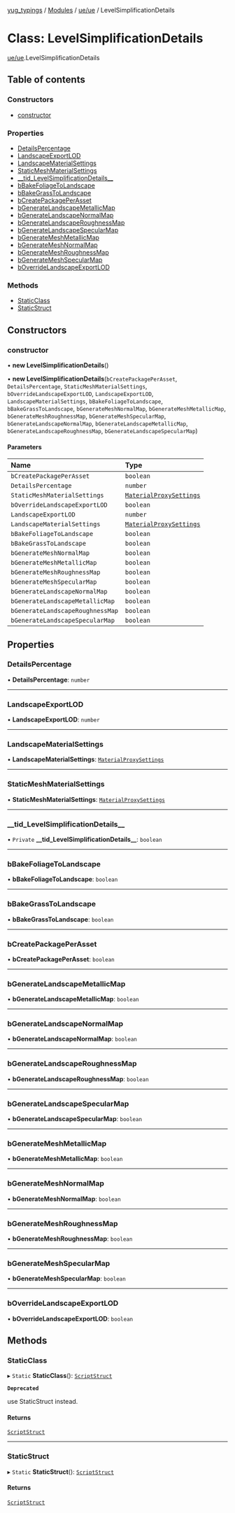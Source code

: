 [yug_typings](../README.md) / [Modules](../modules.md) / [ue/ue](../modules/ue_ue.md) / LevelSimplificationDetails

# Class: LevelSimplificationDetails

[ue/ue](../modules/ue_ue.md).LevelSimplificationDetails

## Table of contents

### Constructors

- [constructor](ue_ue.LevelSimplificationDetails.md#constructor)

### Properties

- [DetailsPercentage](ue_ue.LevelSimplificationDetails.md#detailspercentage)
- [LandscapeExportLOD](ue_ue.LevelSimplificationDetails.md#landscapeexportlod)
- [LandscapeMaterialSettings](ue_ue.LevelSimplificationDetails.md#landscapematerialsettings)
- [StaticMeshMaterialSettings](ue_ue.LevelSimplificationDetails.md#staticmeshmaterialsettings)
- [\_\_tid\_LevelSimplificationDetails\_\_](ue_ue.LevelSimplificationDetails.md#__tid_levelsimplificationdetails__)
- [bBakeFoliageToLandscape](ue_ue.LevelSimplificationDetails.md#bbakefoliagetolandscape)
- [bBakeGrassToLandscape](ue_ue.LevelSimplificationDetails.md#bbakegrasstolandscape)
- [bCreatePackagePerAsset](ue_ue.LevelSimplificationDetails.md#bcreatepackageperasset)
- [bGenerateLandscapeMetallicMap](ue_ue.LevelSimplificationDetails.md#bgeneratelandscapemetallicmap)
- [bGenerateLandscapeNormalMap](ue_ue.LevelSimplificationDetails.md#bgeneratelandscapenormalmap)
- [bGenerateLandscapeRoughnessMap](ue_ue.LevelSimplificationDetails.md#bgeneratelandscaperoughnessmap)
- [bGenerateLandscapeSpecularMap](ue_ue.LevelSimplificationDetails.md#bgeneratelandscapespecularmap)
- [bGenerateMeshMetallicMap](ue_ue.LevelSimplificationDetails.md#bgeneratemeshmetallicmap)
- [bGenerateMeshNormalMap](ue_ue.LevelSimplificationDetails.md#bgeneratemeshnormalmap)
- [bGenerateMeshRoughnessMap](ue_ue.LevelSimplificationDetails.md#bgeneratemeshroughnessmap)
- [bGenerateMeshSpecularMap](ue_ue.LevelSimplificationDetails.md#bgeneratemeshspecularmap)
- [bOverrideLandscapeExportLOD](ue_ue.LevelSimplificationDetails.md#boverridelandscapeexportlod)

### Methods

- [StaticClass](ue_ue.LevelSimplificationDetails.md#staticclass)
- [StaticStruct](ue_ue.LevelSimplificationDetails.md#staticstruct)

## Constructors

### constructor

• **new LevelSimplificationDetails**()

• **new LevelSimplificationDetails**(`bCreatePackagePerAsset`, `DetailsPercentage`, `StaticMeshMaterialSettings`, `bOverrideLandscapeExportLOD`, `LandscapeExportLOD`, `LandscapeMaterialSettings`, `bBakeFoliageToLandscape`, `bBakeGrassToLandscape`, `bGenerateMeshNormalMap`, `bGenerateMeshMetallicMap`, `bGenerateMeshRoughnessMap`, `bGenerateMeshSpecularMap`, `bGenerateLandscapeNormalMap`, `bGenerateLandscapeMetallicMap`, `bGenerateLandscapeRoughnessMap`, `bGenerateLandscapeSpecularMap`)

#### Parameters

| Name | Type |
| :------ | :------ |
| `bCreatePackagePerAsset` | `boolean` |
| `DetailsPercentage` | `number` |
| `StaticMeshMaterialSettings` | [`MaterialProxySettings`](ue_ue.MaterialProxySettings.md) |
| `bOverrideLandscapeExportLOD` | `boolean` |
| `LandscapeExportLOD` | `number` |
| `LandscapeMaterialSettings` | [`MaterialProxySettings`](ue_ue.MaterialProxySettings.md) |
| `bBakeFoliageToLandscape` | `boolean` |
| `bBakeGrassToLandscape` | `boolean` |
| `bGenerateMeshNormalMap` | `boolean` |
| `bGenerateMeshMetallicMap` | `boolean` |
| `bGenerateMeshRoughnessMap` | `boolean` |
| `bGenerateMeshSpecularMap` | `boolean` |
| `bGenerateLandscapeNormalMap` | `boolean` |
| `bGenerateLandscapeMetallicMap` | `boolean` |
| `bGenerateLandscapeRoughnessMap` | `boolean` |
| `bGenerateLandscapeSpecularMap` | `boolean` |

## Properties

### DetailsPercentage

• **DetailsPercentage**: `number`

___

### LandscapeExportLOD

• **LandscapeExportLOD**: `number`

___

### LandscapeMaterialSettings

• **LandscapeMaterialSettings**: [`MaterialProxySettings`](ue_ue.MaterialProxySettings.md)

___

### StaticMeshMaterialSettings

• **StaticMeshMaterialSettings**: [`MaterialProxySettings`](ue_ue.MaterialProxySettings.md)

___

### \_\_tid\_LevelSimplificationDetails\_\_

• `Private` **\_\_tid\_LevelSimplificationDetails\_\_**: `boolean`

___

### bBakeFoliageToLandscape

• **bBakeFoliageToLandscape**: `boolean`

___

### bBakeGrassToLandscape

• **bBakeGrassToLandscape**: `boolean`

___

### bCreatePackagePerAsset

• **bCreatePackagePerAsset**: `boolean`

___

### bGenerateLandscapeMetallicMap

• **bGenerateLandscapeMetallicMap**: `boolean`

___

### bGenerateLandscapeNormalMap

• **bGenerateLandscapeNormalMap**: `boolean`

___

### bGenerateLandscapeRoughnessMap

• **bGenerateLandscapeRoughnessMap**: `boolean`

___

### bGenerateLandscapeSpecularMap

• **bGenerateLandscapeSpecularMap**: `boolean`

___

### bGenerateMeshMetallicMap

• **bGenerateMeshMetallicMap**: `boolean`

___

### bGenerateMeshNormalMap

• **bGenerateMeshNormalMap**: `boolean`

___

### bGenerateMeshRoughnessMap

• **bGenerateMeshRoughnessMap**: `boolean`

___

### bGenerateMeshSpecularMap

• **bGenerateMeshSpecularMap**: `boolean`

___

### bOverrideLandscapeExportLOD

• **bOverrideLandscapeExportLOD**: `boolean`

## Methods

### StaticClass

▸ `Static` **StaticClass**(): [`ScriptStruct`](ue_ue.ScriptStruct.md)

**`Deprecated`**

use StaticStruct instead.

#### Returns

[`ScriptStruct`](ue_ue.ScriptStruct.md)

___

### StaticStruct

▸ `Static` **StaticStruct**(): [`ScriptStruct`](ue_ue.ScriptStruct.md)

#### Returns

[`ScriptStruct`](ue_ue.ScriptStruct.md)
